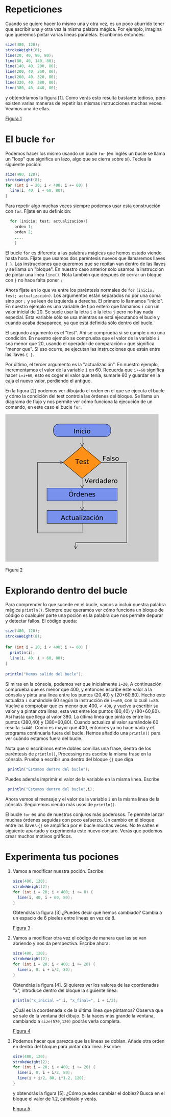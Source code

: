 # Repeticiones

Cuando se quiere hacer lo mismo una y otra vez, es un poco aburrido
tener que escribir una y otra vez la misma palabra mágica. Por ejemplo,
imagina que queremos pintar varias líneas paralelas. Escribimos
entonces:

``` {.java bgcolor="olive!10"}
size(480, 120);
strokeWeight(8);
line(20, 40, 80, 80);
line(80, 40, 140, 80);
line(140, 40, 200, 80);
line(200, 40, 260, 80);
line(260, 40, 320, 80);
line(320, 40, 380, 80);
line(380, 40, 440, 80);
```

y obtendríamos la figura [1]. Como verás esto resulta bastante tedioso, pero
existen varias maneras de repetir las mismas instrucciones muchas veces.
Veamos una de ellas.

[Figura 1](pictures/ps12_1.png)

# El bucle `for`

Podemos hacer los mismo usando un bucle `for` (en inglés un bucle se
llama un "loop" que significa un lazo, algo que se cierra sobre sí).
Teclea la siguiente poción:

``` {.java bgcolor="olive!10"}
size(480, 120);
strokeWeight(8);
for (int i = 20; i < 400; i += 60) {
  line(i, 40, i + 60, 80);
}
```

Para repetir algo muchas veces siempre podemos usar esta construcción
con `for`. Fíjate en su definición:

``` {.java bgcolor="olive!10"}
  for (inicio; test; actualización){
    orden 1;
    orden 2;
    ....
    }
```

El bucle `for` es diferente a las palabras mágicas que hemos estado
viendo hasta hora. Fíjate que usamos dos paréntesis nuevos que
llamaremos llaves `{ }`. Las instrucciones que queremos que se repitan
van dentro de las llaves y se llama un "bloque". En
nuestro caso anterior solo usamos la instrucción de pintar una línea
`line()`. Nota también que después de cerrar un bloque con `}` no hace
falta poner `;`

Ahora fíjate en lo que va entre los paréntesis normales de `for` `(inicio; test; actualización)`.
Los argumentos están separados no por una coma sino por `;` y se leen de
izquierda a derecha. El primero lo llamamos "inicio". En nuestro ejemplo es una variable de
tipo entero que llamamos `i` con un valor inicial de 20. Se suele usar
la letra `i` o la letra `j` pero no hay nada especial. Esta variable
sólo se usa mientras se está ejecutando el bucle y cuando acaba
desaparece, ya que está definida sólo dentro del bucle.

El segundo argumento es el "test". Ahí se comprueba
si se cumple o no una condición. En nuestro ejemplo se comprueba que el
valor de la variable `i` sea menor que 20, usando el operador de
comparación `<` que significa "menor que". Si eso ocurre, se ejecutan
las instrucciones que están entre las llaves `{ }`.

Por último, el tercer argumento es la "actualización". En nuestro ejemplo, incrementamos
el valor de la variable `i` en 60. Recuerda que `i+=60` significa hacer
`i=i+60`, esto es coger el valor que tenía, sumarle 60 y guardar en la
caja el nuevo valor, perdiendo el antiguo.

En la figura [2] podemos ver dibujado el orden en el que
se ejecuta el bucle y cómo la condición del test controla las órdenes
del bloque. Se llama un diagrama de flujo y nos permite ver cómo
funciona la ejecución de un comando, en este caso el bucle `for`.

![Figura 2](pictures/flowchart_for.png)

Figura 2

# Explorando dentro del bucle

Para comprender lo que sucede en el bucle, vamos a incluir nuestra
palabra mágica `println()`. Siempre que queramos ver cómo funciona un
bloque de código o cualquier parte una poción es la palabra que nos
permite depurar y detectar fallos. El código queda:

``` {.java bgcolor="olive!10"}
size(480, 120);
strokeWeight(8);

for (int i = 20; i < 400; i += 60) {
  println(i);
  line(i, 40, i + 60, 80);
}

println("Hemos salido del bucle");
```

Si miras en la cónsola, podemos ver que inicialmente `i=20`, A
continuación comprueba que es menor que 400, y entonces escribe este
valor a la cónsola y pinta una línea entre los puntos (20,40) y
(20+60,80). Hecho esto actualiza `i` sumándole 60 según la instrucción
de `i+=60`, con lo cuál `i=80`. Vuelve a comprobar que es menor que 400, `< 400`, y
vuelve a escribir su valor y a pintar otra línea, esta vez entre los
puntos (80,40) y (80+60,80). Así hasta que llega al valor 380. La última
línea que pinta es entre los puntos (380,40) y (380+60,80). Cuando
actualiza el valor sumándole 60 resulta `i=440`. Como es mayor que 400,
entonces ya no hace nada y el programa continuaría fuera del bucle.
Hemos añadido una `println()` para ver cuándo estamos fuera del bucle.

Nota que si escribimos entre dobles comillas una frase, dentro de los
paréntesis de `println()`, Processing nos escribe la misma frase en la
cónsola. Prueba a escribir una dentro del bloque `{}` que diga

``` {.java bgcolor="olive!10"}
 println("Estamos dentro del bucle");
```

Puedes además imprimir el valor de la variable en la misma línea.
Escribe

``` {.java bgcolor="olive!10"}
 println("Estamos dentro del bucle",i);
```

Ahora vemos el mensaje y el valor de la variable `i` en la misma línea
de la cónsola. Seguiremos viendo más usos de `println()`.

El bucle `for` es uno de nuestros conjuros más poderosos. Te permite
lanzar muchas órdenes seguidas con poco esfuerzo. Un cambio en el bloque
entre las llaves `{}` se amplifica por el bucle muchas veces. No te
saltes el siguiente apartado y experimenta este nuevo conjuro. Verás que
podemos crear muchos motivos gráficos.

# Experimenta tus pociones

1.  Vamos a modificar nuestra poción. Escribe:

    ``` {.java bgcolor="olive!10"}
    size(480, 120);
    strokeWeight(2);
    for (int i = 20; i < 400; i += 8) {
      line(i, 40, i + 60, 80);
    }
    ```

    Obtendrás la figura [3] ¿Puedes decir qué hemos cambiado? Cambia a
    un espacio de 6 píxeles entre líneas en vez de 8.

    [Figura 3](pictures/ps12_2.png)

2.  Vamos a modificar otra vez el código de manera que las se van
    abriendo y nos da perspectiva. Escribe ahora:

    ``` {.java bgcolor="olive!10"}
    size(480, 120);
    strokeWeight(2);
    for (int i = 20; i < 400; i += 20) {
      line(i, 0, i + i/2, 80);
    }
    ```

    Obtendrás la figura [4]. Si quieres ver los valores de las
    coordenadas "x", introduce dentro del bloque la siguiente linea:

    ``` {.java bgcolor="olive!10"}
    println("x_inicial =",i, "x_final=", i + i/2);
    ```

    ¿Cuál es la coordenada x de la última línea que pintamos? Observa
    que se sale de la ventana del dibujo. Si la haces más grande la
    ventana, cambiando a `size(570,120)` podrás verla completa.

    [Figura 4](pictures/ps12_3.png)

3.  Podemos hacer que parezca que las líneas se doblan. Añade otra orden
    en dentro del bloque para pintar otra línea. Escribe:

    ``` {.java bgcolor="olive!10"}
    size(480, 120);
    strokeWeight(2);
    for (int i = 20; i < 400; i += 20) {
      line(i, 0, i + i/2, 80);
      line(i + i/2, 80, i*1.2, 120);
    }
    ```

    y obtendrás la figura [5]. ¿Cómo puedes cambiar el doblez? Busca en el
    bloque el valor de 1.2, cámbialo y verás.

    [Figura 5](pictures/ps12_4.png)
